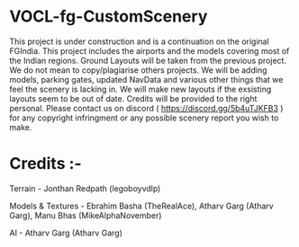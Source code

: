 # VOCL-fg-CustomScenery
This project is under construction and is a continuation on the original FGIndia. This project includes the airports and the models covering most of the Indian regions. Ground Layouts will be taken from the previous project. We do not mean to copy/plagiarise others projects. We will be adding models, parking gates, updated NavData and various other things that we feel the scenery is lacking in. We will make new layouts if the exsisting layouts seem to be out of date. Credits will be provided to the right personal. Please contact us on discord ( https://discord.gg/5b4uTJKFB3 ) for any copyright infringment or any possible scenery report you wish to make.

# Credits :- 
Terrain - Jonthan Redpath (legoboyvdlp)

Models & Textures - Ebrahim Basha (TheRealAce), Atharv Garg (Atharv Garg), Manu Bhas (MikeAlphaNovember)

AI - Atharv Garg (Atharv Garg)
